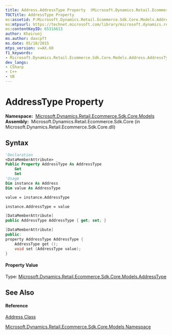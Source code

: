 ```yaml
---
title: Address.AddressType Property  (Microsoft.Dynamics.Retail.Ecommerce.Sdk.Core.Models)
TOCTitle: AddressType Property
ms:assetid: P:Microsoft.Dynamics.Retail.Ecommerce.Sdk.Core.Models.Address.AddressType
ms:mtpsurl: https://technet.microsoft.com/library/microsoft.dynamics.retail.ecommerce.sdk.core.models.address.addresstype(v=AX.60)
ms:contentKeyID: 65316613
author: Khairunj
ms.author: daxcpft
ms.date: 05/18/2015
mtps_version: v=AX.60
f1_keywords:
- Microsoft.Dynamics.Retail.Ecommerce.Sdk.Core.Models.Address.AddressType
dev_langs:
- CSharp
- C++
- VB
---
```


# AddressType Property

**Namespace:**  [Microsoft.Dynamics.Retail.Ecommerce.Sdk.Core.Models](microsoft-dynamics-retail-ecommerce-sdk-core-models-namespace.md)  
**Assembly:**  Microsoft.Dynamics.Retail.Ecommerce.Sdk.Core (in Microsoft.Dynamics.Retail.Ecommerce.Sdk.Core.dll)

## Syntax

``` vb
'Declaration
<DataMemberAttribute> _
Public Property AddressType As AddressType
    Get
    Set
'Usage
Dim instance As Address
Dim value As AddressType

value = instance.AddressType

instance.AddressType = value
```

``` csharp
[DataMemberAttribute]
public AddressType AddressType { get; set; }
```

``` c++
[DataMemberAttribute]
public:
property AddressType AddressType {
    AddressType get ();
    void set (AddressType value);
}
```

#### Property Value

Type: [Microsoft.Dynamics.Retail.Ecommerce.Sdk.Core.Models.AddressType](addresstype-enumeration-microsoft-dynamics-retail-ecommerce-sdk-core-models.md)  

## See Also

#### Reference

[Address Class](address-class-microsoft-dynamics-retail-ecommerce-sdk-core-models.md)

[Microsoft.Dynamics.Retail.Ecommerce.Sdk.Core.Models Namespace](microsoft-dynamics-retail-ecommerce-sdk-core-models-namespace.md)

